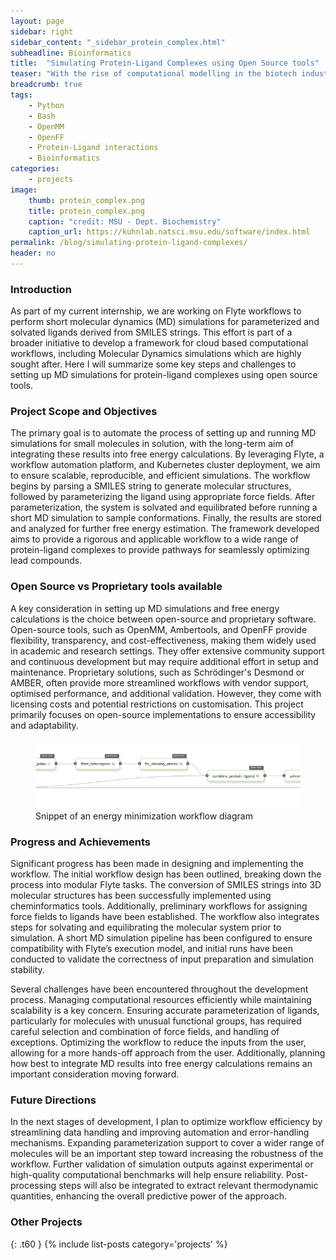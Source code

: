 ```yaml
---
layout: page
sidebar: right
sidebar_content: "_sidebar_protein_complex.html"
subheadline: Bioinformatics
title:  "Simulating Protein-Ligand Complexes using Open Source tools"
teaser: "With the rise of computational modelling in the biotech industry, an emphasis is being put on the development of open-source toolkits for the simulation of drug-like molecular compounds in complex with proteins, fueling a rapid increase in computationally aided drug design. However, these workflows are often computationally expensive and are being migrated to the cloud. So what does cloud based drug discovery look like?"
breadcrumb: true
tags:
    - Python
    - Bash 
    - OpenMM
    - OpenFF 
    - Protein-Ligand interactions
    - Bioinformatics
categories:
    - projects
image:
    thumb: protein_complex.png
    title: protein_complex.png
    caption: "credit: MSU - Dept. Biochemistry"
    caption_url: https://kuhnlab.natsci.msu.edu/software/index.html
permalink: /blog/simulating-protein-ligand-complexes/
header: no
---
```


<h3>Introduction</h3>

As part of my current internship, we are working on Flyte workflows to perform short molecular dynamics (MD) simulations for parameterized and solvated ligands derived from SMILES strings. This effort is part of a broader initiative to develop a framework for cloud based computational workflows, including Molecular Dynamics simulations which are highly sought after. Here I will summarize some key steps and challenges to setting up MD simulations for protein-ligand complexes using open source tools. 

<h3>Project Scope and Objectives</h3>

The primary goal is to automate the process of setting up and running MD simulations for small molecules in solution, with the long-term aim of integrating these results into free energy calculations. By leveraging Flyte, a workflow automation platform, and Kubernetes cluster deployment, we aim to ensure scalable, reproducible, and efficient simulations. The workflow begins by parsing a SMILES string to generate molecular structures, followed by parameterizing the ligand using appropriate force fields. After parameterization, the system is solvated and equilibrated before running a short MD simulation to sample conformations. Finally, the results are stored and analyzed for further free energy estimation. The framework developed aims to provide a rigorous and applicable workflow to a wide range of protein-ligand complexes to provide pathways for seamlessly optimizing lead compounds.

<h3>Open Source vs Proprietary tools available</h3>

A key consideration in setting up MD simulations and free energy calculations is the choice between open-source and proprietary software. Open-source tools, such as OpenMM, Ambertools, and OpenFF provide flexibility, transparency, and cost-effectiveness, making them widely used in academic and research settings. They offer extensive community support and continuous development but may require additional effort in setup and maintenance. Proprietary solutions, such as Schrödinger's Desmond or AMBER, often provide more streamlined workflows with vendor support, optimised performance, and additional validation. However, they come with licensing costs and potential restrictions on customisation. This project primarily focuses on open-source implementations to ensure accessibility and adaptability.

<figure>
    <img src="../../images/workflow.png" alt="Workflow Diagram">
    <figcaption>Snippet of an energy minimization workflow diagram</figcaption>
</figure>
<h3>Progress and Achievements</h3>

Significant progress has been made in designing and implementing the workflow. The initial workflow design has been outlined, breaking down the process into modular Flyte tasks. The conversion of SMILES strings into 3D molecular structures has been successfully implemented using cheminformatics tools. Additionally, preliminary workflows for assigning force fields to ligands have been established. The workflow also integrates steps for solvating and equilibrating the molecular system prior to simulation. A short MD simulation pipeline has been configured to ensure compatibility with Flyte’s execution model, and initial runs have been conducted to validate the correctness of input preparation and simulation stability.

Several challenges have been encountered throughout the development process. Managing computational resources efficiently while maintaining scalability is a key concern. Ensuring accurate parameterization of ligands, particularly for molecules with unusual functional groups, has required careful selection and combination of force fields, and handling of exceptions. Optimizing the workflow to reduce the inputs from the user, allowing for a more hands-off approach from the user. Additionally, planning how best to integrate MD results into free energy calculations remains an important consideration moving forward.

<h3>Future Directions</h3>

In the next stages of development, I plan to optimize workflow efficiency by streamlining data handling and improving automation and error-handling mechanisms. Expanding parameterization support to cover a wider range of molecules will be an important step toward increasing the robustness of the workflow. Further validation of simulation outputs against experimental or high-quality computational benchmarks will help ensure reliability. Post-processing steps will also be integrated to extract relevant thermodynamic quantities, enhancing the overall predictive power of the approach.

<h3>Other Projects</h3>
{: .t60 }
{% include list-posts category='projects' %}
